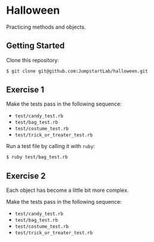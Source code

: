 # Halloween

Practicing methods and objects.

## Getting Started

Clone this repository:

```bash
$ git clone git@github.com:JumpstartLab/halloween.git
```

## Exercise 1

Make the tests pass in the following sequence:

* `test/candy_test.rb`
* `test/bag_test.rb`
* `test/costume_test.rb`
* `test/trick_or_treater_test.rb`

Run a test file by calling it with `ruby`:

```bash
$ ruby test/bag_test.rb
```

## Exercise 2

Each object has become a little bit more complex.

Make the tests pass in the following sequence:

* `test/candy_test.rb`
* `test/bag_test.rb`
* `test/costume_test.rb`
* `test/trick_or_treater_test.rb`

